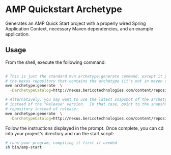 # AMP Quickstart Archetype

Generates an AMP Quick Start project with a properly wired Spring Application Context, necessary Maven dependencies, and an example application.

## Usage

From the shell, execute the following command:

```bash
 
# This is just the standard mvn archetype:generate command, except it points to 
# the nexus repository that contains the archetype (it's not in maven central)
mvn archetype:generate  \
  -DarchetypeCatalog=http://nexus.bericotechnologies.com/content/repositories/releases/archetype-catalog.xml

# Alternatively, you may want to use the latest snapshot of the archetype
# instead of the "Release" version.  In that case, point to the snapshots
# repository instead of release:
mvn archetype:generate  \
  -DarchetypeCatalog=http://nexus.bericotechnologies.com/content/repositories/snapshots/archetype-catalog.xml
```

Follow the instructions displayed in the prompt.  Once complete, you can cd into your project's directory and run the start script:

```bash
# runs your program, compiling it first if needed
sh bin/amp-start
```
